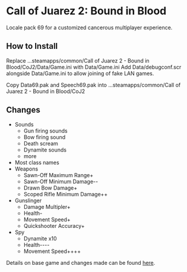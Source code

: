 # Call of Juarez 2: Bound in Blood
Locale pack 69 for a customized cancerous multiplayer experience.

## How to Install
Replace ...steamapps/common/Call of Juarez 2 - Bound in Blood/CoJ2/Data/Game.ini with Data/Game.ini
Add Data/debugconf.scr alongside Data/Game.ini to allow joining of fake LAN games.

Copy Data69.pak and Speech69.pak into ...steamapps/common/Call of Juarez 2 - Bound in Blood/CoJ2

## Changes
- Sounds
  - Gun firing sounds
  - Bow firing sound
  - Death scream
  - Dynamite sounds
  - more
- Most class names
- Weapons
  - Sawn-Off Maximum Range+
  - Sawn-Off Minimum Damage--
  - Drawn Bow Damage+
  - Scoped Rifle Minimum Damage++
- Gunslinger
  - Damage Multipler+
  - Health-
  - Movement Speed+
  - Quickshooter Accuracy+
- Spy
  - Dynamite x10
  - Health----
  - Movement Speed++++

Details on base game and changes made can be found [here](https://docs.google.com/spreadsheets/d/1kyl1MVBn95A-9mlR9a86lXmxVeWOlSnEq0oQeT3x2IA/edit?usp=sharing).
